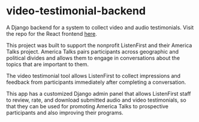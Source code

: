 # video-testimonial-backend

A Django backend for a system to collect video and audio testimonials. Visit the repo for the React frontend [here](https://github.com/AbigailMathews/video-testimonial).

This project was built to support the nonprofit ListenFirst and their America Talks project. America Talks pairs participants across geographic and political divides and allows them to engage in conversations about the topics that are important to them.

The video testimonial tool allows ListenFirst to collect impressions and feedback from participants immediately after completing a conversation.

This app has a customized Django admin panel that allows ListenFirst staff to review, rate, and download submitted audio and video testimonials, so that they can be used for promoting America Talks to prospective participants and also improving their programs.
